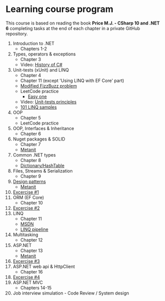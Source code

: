 # Learning course program
This course is based on reading the book **Price M.J. - CSharp 10 and .NET 6** completing tasks at the end of each chapter in a private GitHub repository.
1.  Introduction to .NET
    - Chapters 1-2
2. Types, operators & exceptions
    - Chapter 3
    - Video: [History of C#](https://www.youtube.com/watch?app=desktop&v=ysKnBJsnxjE)
3. Unit-tests (xUnit) and LINQ
    - Chapter 4
    - Chapter 11 (except 'Using LINQ with EF Core' part) 
    - [Modified FizzBuzz problem](https://github.com/alex1ozr/LearnDotNet/blob/main/Exercises/FizzBuzz.md)
    - LeetCode practice 
       - [Easy one](https://leetcode.com/problemset/all/?sorting=W3sic29ydE9yZGVyIjoiQVNDRU5ESU5HIiwib3JkZXJCeSI6IkRJRkZJQ1VMVFkifV0%3D)
    - Video: [Unit-tests principles](https://www.youtube.com/watch?v=LkrqqpkKIXE)
    - [101 LINQ samples](https://github.com/dotnet/try-samples/blob/main/101-linq-samples/index.md)
5. OOP
    - Chapter 5
    - LeetCode practice
6. OOP, Interfaces & Inheritance
    - Chapter 6
7. Nuget packages & SOLID
    - Chapter 7
    - [Metanit](https://metanit.com/sharp/patterns/5.1.php)
8. Common .NET types
    - Chapter 8
    - [Dictionary/HashTable](https://blog.markvincze.com/back-to-basics-dictionary-part-1/)
9. Files, Streams & Serialization
    - Chapter 9
10. [Design patterns](https://github.com/alex1ozr/LearnDotNet/tree/main/Patterns)
    - [Metanit](https://metanit.com/sharp/patterns/1.1.php)
11. [Excercise #1](https://github.com/alex1ozr/LearnDotNet/blob/main/Exercises/Exercise_1.md)
12. ORM (EF Core)
    - Chapter 10
13. [Excercise #2](https://github.com/alex1ozr/LearnDotNet/blob/main/Exercises/Exercise_2.md)
14. LINQ
    - Chapter 11
    - [MSDN](https://learn.microsoft.com/en-us/dotnet/csharp/programming-guide/concepts/linq/introduction-to-linq-queries)
    - [LINQ pipeline](https://www.red-gate.com/simple-talk/development/dotnet-development/linq-secrets-revealed-chaining-and-debugging/#fourth)
15. Multitasking
    - Chapter 12
16. ASP.NET
    - Chapter 13
    - [Metanit](https://metanit.com/sharp/aspnet6/)
17. [Excercise #3](https://github.com/alex1ozr/LearnDotNet/blob/main/Exercises/Exercise_3.md)
19. ASP.NET web api & HttpClient
    - Chapter 16
19. [Excercise #4](https://github.com/alex1ozr/LearnDotNet/blob/main/Exercises/Exercise_4.md)
20. ASP.NET MVC
    - Chapters 14-15
21. Job interview simulation - Code Review / System design
